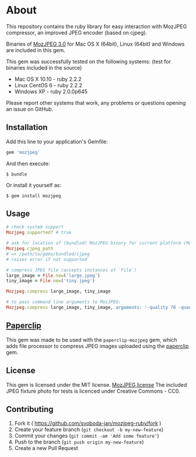 # About

This repository contains the ruby library for easy interaction with MozJPEG compressor, an improved JPEG encoder (based on cjpeg).

Binaries of [MozJPEG 3.0](https://boomswaggerboom.wordpress.com/2014/12/30/mozjpeg-3-0-released/) for Mac OS X (64bit), Linux (64bit) and Windows are included in this gem.

This gem was successfully tested on the following systems: (test for binaries included in the source)

* Mac OS X 10.10 - ruby 2.2.2
* Linux CentOS 6 - ruby 2.2.2
* Windows XP - ruby 2.0.0p645

Please report other systems that work, any problems or questions opening an issue on GitHub.

## Installation

Add this line to your application's Gemfile:

```ruby
gem 'mozjpeg'
```

And then execute:

    $ bundle

Or install it yourself as:

    $ gem install mozjpeg

## Usage

```ruby
# check system support
Mozjpeg.supported? # true

# ask for location of (bundled) MozJPEG binary for current platform (Mac, Linux, Win)
Mozjpeg.cjpeg_path
# => /path/to/gems/bundled/cjpeg
# raises error if not supported

# compress JPEG file (accepts instances of `File`)
large_image = File.new('large.jpeg')
tiny_image = File.new('tiny.jpeg')

Mozjpeg.compress large_image, tiny_image

# to pass command line arguments to MozJPEG:
Mozjpeg.compress large_image, tiny_image, arguments: '-quality 70 -quant-table 2 -notrellis')

```

## [Paperclip](https://github.com/thoughtbot/paperclip)

This gem was made to be used with the `paperclip-mozjpeg` gem, which adds file processor to compress JPEG images uploaded using the [paperclip](https://github.com/thoughtbot/paperclip) gem.

## License

This gem is licensed under the MIT license.
[MozJPEG license](https://github.com/mozilla/mozjpeg/blob/master/LICENSE.txt)
The included JPEG fixture photo for tests is licenced under Creative Commons - CC0.

## Contributing

1. Fork it ( https://github.com/svoboda-jan/mozjpeg-ruby/fork )
2. Create your feature branch (`git checkout -b my-new-feature`)
3. Commit your changes (`git commit -am 'Add some feature'`)
4. Push to the branch (`git push origin my-new-feature`)
5. Create a new Pull Request
